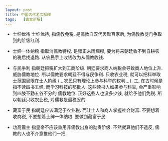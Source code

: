 ```yaml
---
layout: post
title: 中国古代名次解释
tags:   [古文新解]
---
```


* 士绅优待
    士绅优待, 指儒教免税. 是儒教自汉代罢黜百家后, 为儒教教徒门争取到的阶级红利.

* 士绅一体纳粮
    指取消儒教特权. 是雍正未雨绸缪, 要为将来朝廷收不到自耕农的税后找退路. 从农民手上收钱改为从儒教收钱.

* 与民争利
    指朝廷把税扩大到工商阶级. 朝廷要求商人纳税会导致商人地位上升. 威胁儒教地位. 所以儒教要求朝廷不得与民争利.
    只收农业税, 就可以把科举取士范围局限在士人阶级 ( _ 农民只有理论上参与科举的权利 _ ).
    工, 在古时候是指不读四书五经, 而学习科技的那批人. 这些读书人如果参与科举, 会严重影响到四肢不勤五谷不分的
    儒教地位. 正好这些人也没多少钱, 就给予他们免税. 所以朝廷只收农业税, 对儒教是最稳妥的.

* 藏富于民
    指朝廷应该满足于农业税. 而让士人和商人掌握社会财富. 不要想着收商税, 不要想着士绅一体纳粮. 要做到藏富于民.

* 功高震主
    指皇帝不应该重用非儒教出身的勋贵阶级. 不然就算他们不造反, 儒教的人也不介意推他们一把.

